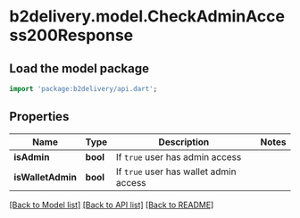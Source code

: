 # b2delivery.model.CheckAdminAccess200Response

## Load the model package
```dart
import 'package:b2delivery/api.dart';
```

## Properties
Name | Type | Description | Notes
------------ | ------------- | ------------- | -------------
**isAdmin** | **bool** | If `true` user has admin access | 
**isWalletAdmin** | **bool** | If `true` user has wallet admin access | 

[[Back to Model list]](../README.md#documentation-for-models) [[Back to API list]](../README.md#documentation-for-api-endpoints) [[Back to README]](../README.md)


